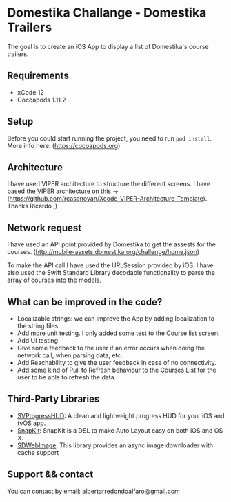 # Domestika Challange - Domestika Trailers

The goal is to create an iOS App to display a list of Domestika's course trailers.


## Requirements

* xCode 12
* Cocoapods 1.11.2


## Setup

Before you could start running the project, you need to run `pod install`.
More info here: (https://cocoapods.org)


## Architecture

I have used VIPER architecture to structure the different screens. I have based the VIPER architecture on this -> (https://github.com/rcasanovan/Xcode-VIPER-Architecture-Template). Thanks Ricardo ;)


## Network request

I have used an API point provided by Domestika to get the assests for the courses. (http://mobile-assets.domestika.org/challenge/home.json)

To make the API call I have used the URLSession provided by iOS. I have also used the Swift Standard Library decodable functionality to parse the array of courses into the models.


## What can be improved in the code?

 * Localizable strings: we can improve the App by adding localization to the string files.
 * Add more unit testing. I only added some test to the Course list screen.
 * Add UI testing
 * Give some feedback to the user if an error occurs when doing the network call, when parsing data, etc.
 * Add Reachability to give the user feedback in case of no connectivity.
 * Add some kind of Pull to Refresh behaviour to the Courses List for the user to be able to refresh the data.


## Third-Party Libraries

* [SVProgressHUD](https://github.com/SVProgressHUD/SVProgressHUD): A clean and lightweight progress HUD for your iOS and tvOS app.
* [SnapKit](https://github.com/SnapKit/SnapKit): SnapKit is a DSL to make Auto Layout easy on both iOS and OS X.
* [SDWebImage](https://github.com/SDWebImage/SDWebImage): This library provides an async image downloader with cache support


## Support && contact

You can contact by email: albertarredondoalfaro@gmail.com
